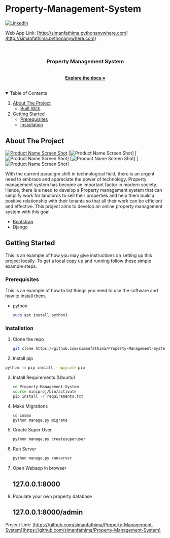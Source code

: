 # Property-Management-System
<!--
*** Thanks for checking out our Property Management System Project.
-->

<!-- PROJECT SHIELDS -->
<!--
*** I'm using markdown "reference style" links for readability.
*** Reference links are enclosed in brackets [ ] instead of parentheses ( ).
*** See the bottom of this document for the declaration of the reference variables
*** for contributors-url, forks-url, etc. This is an optional, concise syntax you may use.
*** https://www.markdownguide.org/basic-syntax/#reference-style-links
-->
[![LinkedIn][linkedin-shield]][linkedin-url]

Web App Link: [http://simanfathima.pythonanywhere.com](http://simanfathima.pythonanywhere.com)

<br />
<p align="center">

  <h3 align="center">Property Management System</h3>
  
  <p align="center">
    <br />
    <a href="https://github.com/simanfathima/Property-Management-System"><strong>Explore the docs »</strong></a>
    <br />
    <br />

  </p>
</p>



<!-- TABLE OF CONTENTS -->
<details open="open">
  <summary>Table of Contents</summary>
  <ol>
    <li>
      <a href="#about-the-project">About The Project</a>
      <ul>
        <li><a href="#built-with">Built With</a></li>
      </ul>
    </li>
    <li>
      <a href="#getting-started">Getting Started</a>
      <ul>
        <li><a href="#prerequisites">Prerequisites</a></li>
        <li><a href="#installation">Installation</a></li>
      </ul>
    </li>
  </ol>
</details>



<!-- ABOUT THE PROJECT -->
## About The Project

[![Product Name Screen Shot][product-screenshot1]](simanfathima.pythonanywhere.com)
[![Product Name Screen Shot][product-screenshot2]]
[![Product Name Screen Shot][product-screenshot3]]
[![Product Name Screen Shot][product-screenshot4]]
[![Product Name Screen Shot][product-screenshot5]]

With the current paradigm shift in technological field, there is an urgent need to
embrace and appreciate the power of technology. Property management system has
become an important factor in modern society. Hence, there is a need to develop a
Property management system that can simplify work for landlords to sell their properties and help them
build a positive relationship with their tenants so that all their work can be efficient
and effective. This project aims to develop an online property management system with this
goal.


* [Bootstrap](https://getbootstrap.com)
* Django


<!-- GETTING STARTED -->
## Getting Started

This is an example of how you may give instructions on setting up this project locally.
To get a local copy up and running follow these simple example steps.

### Prerequisites

This is an example of how to list things you need to use the software and how to install them.
* python
  ```sh
  sudo apt install python3
  ```

### Installation

1. Clone the repo
   ```sh
   git clone https://github.com/simanfathima/Property-Management-System.git
   ```
12. Install pip
   ```sh
   python -m pip install --upgrade pip
   ```
   
3. Install Requirements (Ubuntu)
   ```sh
   cd Property-Management-System
   source miniproj/bin/activate
   pip install -r requirements.txt
   ```
4. Make Migrations
   ```sh
   cd cosmo
   python manage.py migrate
   ```
5. Create Super User
   ```sh
   python manage.py createsuperuser
   ```
6. Run Server
   ```sh
   python manage.py runserver
   ```
7. Open Webapp in browser
   ## 127.0.0.1:8000
   
8. Populate your own property database
   ## 127.0.0.1:8000/admin



Project Link: [https://github.com/simanfathima/Property-Management-System](https://github.com/simanfathima/Property-Management-System)



<!-- MARKDOWN LINKS & IMAGES -->
<!-- https://www.markdownguide.org/basic-syntax/#reference-style-links -->
[contributors-shield]: https://img.shields.io/github/contributors/simanfathima/Property-Management-System.svg?style=for-the-badge
[contributors-url]: https://github.com/simanfathima/Best-README-Template/graphs/contributors
[forks-shield]: https://img.shields.io/github/forks/simanfathima/Property-Management-System?style=for-the-badge
[forks-url]: https://github.com/simanfathima/Best-README-Template/network/members
[stars-shield]: https://img.shields.io/github/stars/simanfathima/Best-README-Template?style=for-the-badge
[stars-url]: https://github.com/simanfathima/Best-README-Template/stargazers
[issues-shield]: https://img.shields.io/github/issues/simanfathima/Best-README-Template.svg?style=for-the-badge
[issues-url]: https://github.com/simanfathima/Best-README-Template/issues
[license-shield]: https://img.shields.io/github/license/simanfathima/Best-README-Template.svg?style=for-the-badge
[license-url]: https://github.com/simanfathima/Best-README-Template/blob/master/LICENSE.txt
[linkedin-shield]: https://img.shields.io/badge/-LinkedIn-black.svg?style=for-the-badge&logo=linkedin&colorB=555
[linkedin-url]: https://www.linkedin.com/in/siman-fathima-s
[product-screenshot1]: images/home.png
[product-screenshot2]: images/propdetail.png
[product-screenshot3]: images/sell.png
[product-screenshot4]: images/propservices.png
[product-screenshot5]: images/tenant_list.png
